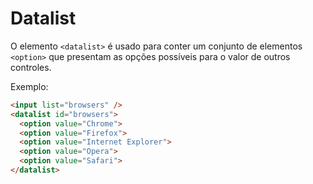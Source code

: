 # Datalist

O elemento `<datalist>` é usado para conter um conjunto de elementos `<option>` que presentam as opções possíveis para o valor de outros controles.

Exemplo:

```html
<input list="browsers" />
<datalist id="browsers">
  <option value="Chrome">
  <option value="Firefox">
  <option value="Internet Explorer">
  <option value="Opera">
  <option value="Safari">
</datalist>
```
